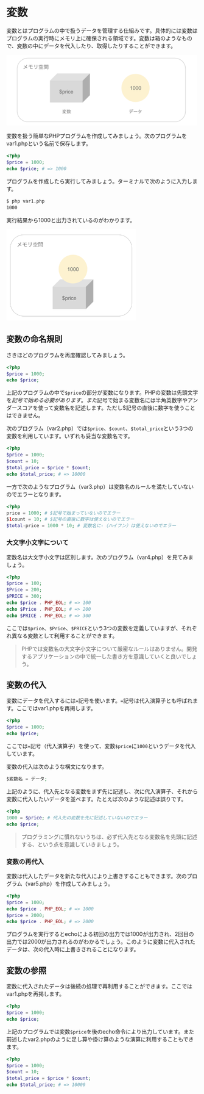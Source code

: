 # 変数

変数とはプログラムの中で扱うデータを管理する仕組みです。具体的には変数はプログラムの実行時にメモリ上に確保される領域です。変数は箱のようなもので、変数の中にデータを代入したり、取得したりすることができます。

<img src="img/var1.png" width="500px" >


変数を扱う簡単なPHPプログラムを作成してみましょう。次のプログラムをvar1.phpという名前で保存します。

```php
<?php
$price = 1000;
echo $price; # => 1000
```

プログラムを作成したら実行してみましょう。ターミナルで次のように入力します。

```sh
$ php var1.php
1000
```

実行結果から1000と出力されているのがわかります。

<img src="img/var2.png" width="340px" >


## 変数の命名規則

さきほどのプログラムを再度確認してみましょう。

```php
<?php
$price = 1000;
echo $price;
```

上記のプログラムの中で`$price`の部分が変数になります。PHPの変数は先頭文字を$記号で始める必要があります。また$記号で始まる変数名には半角英数字やアンダースコアを使って変数名を記述します。ただし$記号の直後に数字を使うことはできません。

次のプログラム（var2.php）では`$price`、`$count`、`$total_price`という3つの変数を利用しています。いずれも妥当な変数名です。

```php
<?php
$price = 1000;
$count = 10;
$total_price = $price * $count;
echo $total_price; # => 10000
```

一方で次のようなプログラム（var3.php）は変数名のルールを満たしていないのでエラーとなります。

```php
<?php
price = 1000; # $記号で始まっていないのでエラー
$1count = 10; # $記号の直後に数字は使えないのでエラー
$total-price = 1000 * 10; # 変数名に-（ハイフン）は使えないのでエラー
```

### 大文字小文字について

変数名は大文字小文字は区別します。次のプログラム（var4.php）を見てみましょう。

```php
<?php
$price = 100;
$Price = 200;
$PRICE = 300;
echo $price . PHP_EOL; # => 100
echo $Price . PHP_EOL; # => 200
echo $PRICE . PHP_EOL; # => 300
```

ここでは`$price`、`$Price`、`$PRICE`という3つの変数を定義していますが、それぞれ異なる変数として利用することができます。

> PHPでは変数名の大文字小文字について厳密なルールはありません。開発するアプリケーションの中で統一した書き方を意識していくと良いでしょう。

## 変数の代入

変数にデータを代入するには`=`記号を使います。`=`記号は代入演算子とも呼ばれます。ここではvar1.phpを再掲します。

```php
<?php
$price = 1000;
echo $price;
```

ここでは`=`記号（代入演算子）を使って、変数`$price`に`1000`というデータを代入しています。

変数の代入は次のような構文になります。

```php
$変数名 = データ;
```

上記のように、代入先となる変数をまず先に記述し、次に代入演算子、それから変数に代入したいデータを並べます。たとえば次のような記述は誤りです。

```php
<?php
1000 = $price; # 代入先の変数を先に記述していないのでエラー
echo $price;
```

> プログラミングに慣れないうちは、必ず代入先となる変数名を先頭に記述する、という点を意識していきましょう。

### 変数の再代入

変数は代入したデータを新たな代入により上書きすることもできます。次のプログラム（var5.php）を作成してみましょう。


```php
<?php
$price = 1000;
echo $price . PHP_EOL; # => 1000
$price = 2000;
echo $price . PHP_EOL; # => 2000
```

プログラムを実行するとechoによる初回の出力では1000が出力され、2回目の出力では2000が出力されるのがわかるでしょう。このように変数に代入されたデータは、次の代入時に上書きされることになります。


## 変数の参照

変数に代入されたデータは後続の処理で再利用することができます。ここではvar1.phpを再掲します。

```php
<?php
$price = 1000;
echo $price;
```

上記のプログラムでは変数`$price`を後のecho命令により出力しています。また前述したvar2.phpのように足し算や掛け算のような演算に利用することもできます。

```php
<?php
$price = 1000;
$count = 10;
$total_price = $price * $count;
echo $total_price; # => 10000
```
